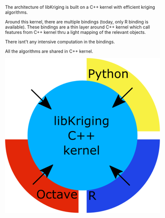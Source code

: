 
The architecture of libKriging is built on a C++ kernel with efficient kriging algorithms.

Around this kernel, there are multiple bindings (today, only R binding is available). 
These bindings are a thin layer around C++ kernel which call features from C++ kernel thru a light mapping
of the relevant objects.

There isnt't any intensive computation in the bindings.

All the algorithms are shared in C++ kernel.  

![](images/layers.png)